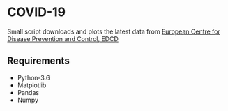 # COVID-19

Small script downloads and plots the latest data from
[European Centre for Disease Prevention and Control, EDCD](https://www.ecdc.europa.eu/en/publications-data/download-todays-data-geographic-distribution-covid-19-cases-worldwide)

## Requirements
- Python-3.6
- Matplotlib
- Pandas
- Numpy
